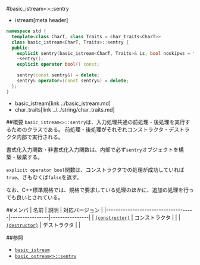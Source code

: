 #basic_istream<>::sentry
* istream[meta header]

```cpp
namespace std {
  template<class CharT, class Traits = char_traits<CharT>>
  class basic_istream<CharT, Traits>::sentry {
  public:
    explicit sentry(basic_istream<CharT, Traits>& is, bool noskipws = false);
    ~sentry();
    explicit operator bool() const;

    sentry(const sentry&) = delete;
    sentry& operator=(const sentry&) = delete;
  };
}
```
* basic_istream[link ../basic_istream.md]
* char_traits[link ../../string/char_traits.md]

##概要
`basic_istream<>::sentry`は、入力処理共通の前処理・後処理を実行するためのクラスである。
前処理・後処理がそれぞれコンストラクタ・デストラクタ内部で実行される。

書式化入力関数・非書式化入力関数は、内部で必ず`sentry`オブジェクトを構築・破棄する。

`explicit operator bool`関数は、コンストラクタでの処理が成功していれば`true`、さもなくば`false`を返す。

なお、C++標準規格では、規格で要求している処理のほかに、追加の処理を行っても良いとされている。

##メンバ
| 名前                                | 説明           | 対応バージョン |
|-------------------------------------|----------------|----------------|
| [`(constructor)`](sentry/op_constructor.md) | コンストラクタ |                |
| [`(destructor)`](sentry/op_destructor.md) | デストラクタ   |                |

##参照

- [`basic_istream`](../basic_istream.md)
- [`basic_ostream<>::sentry`](../../ostream/basic_ostream/sentry.md)
